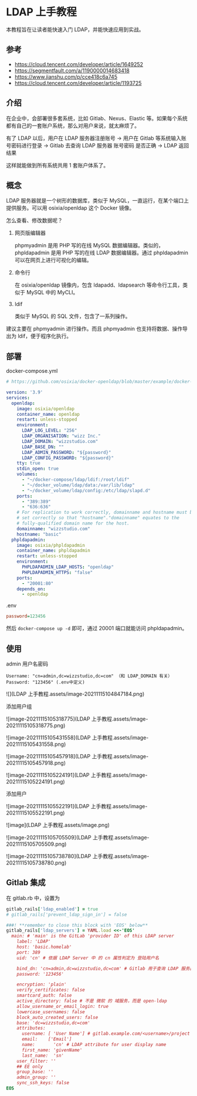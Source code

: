 # LDAP 上手教程

本教程旨在让读者能快速入门 LDAP，并能快速应用到实战。

## 参考

- <https://cloud.tencent.com/developer/article/1649252>
- <https://segmentfault.com/a/1190000014683418>
- <https://www.jianshu.com/p/cce418c6a745>
- <https://cloud.tencent.com/developer/article/1193725>

## 介绍

在企业中，会部署很多套系统，比如 Gitlab、Nexus、Elastic 等。如果每个系统都有自己的一套账户系统，那么对用户来说，就太麻烦了。

有了 LDAP 以后，用户在 LDAP 服务器注册账号 -> 用户在 Gitlab 等系统输入账号密码进行登录 -> Gitlab 去查询 LDAP 服务器 账号密码 是否正确 -> LDAP 返回结果

这样就能做到所有系统共用 1 套账户体系了。

## 概念

LDAP 服务器就是一个树形的数据库，类似于 MySQL，一直运行，在某个端口上提供服务。可以用 osixia/openldap 这个 Docker 镜像。

怎么查看、修改数据呢？

1. 网页版编辑器

   phpmyadmin 是用 PHP 写的在线 MySQL 数据编辑器。类似的，phpldapadmin 是用 PHP 写的在线 LDAP 数据编辑器。通过 phpldapadmin 可以在网页上进行可视化的编辑。

2. 命令行

   在 osixia/openldap 镜像内，包含 ldapadd、ldapsearch 等命令行工具，类似于 MySQL 中的 MyCLI。

3. ldif

   类似于 MySQL 的 SQL 文件，包含了一系列操作。

建议主要在 phpmyadmin 进行操作。而且 phpmyadmin 也支持将数据、操作导出为 ldif，便于程序化执行。

## 部署

docker-compose.yml

```yaml
# https://github.com/osixia/docker-openldap/blob/master/example/docker-compose.yml

version: '3.9'
services:
  openldap:
    image: osixia/openldap
    container_name: openldap
    restart: unless-stopped
    environment:
      LDAP_LOG_LEVEL: "256"
      LDAP_ORGANISATION: "wizz Inc."
      LDAP_DOMAIN: "wizzstudio.com"
      LDAP_BASE_DN: ""
      LDAP_ADMIN_PASSWORD: "${password}"
      LDAP_CONFIG_PASSWORD: "${password}"
    tty: true
    stdin_open: true
    volumes:
      - "~/docker-compose/ldap/ldif:/root/ldif"
      - "~/docker_volume/ldap/data:/var/lib/ldap"
      - "~/docker_volume/ldap/config:/etc/ldap/slapd.d"
    ports:
      - "389:389"
      - "636:636"
    # For replication to work correctly, domainname and hostname must be
    # set correctly so that "hostname"."domainname" equates to the
    # fully-qualified domain name for the host.
    domainname: "wizzstudio.com"
    hostname: "basic"
  phpldapadmin:
    image: osixia/phpldapadmin
    container_name: phpldapadmin
    restart: unless-stopped
    environment:
      PHPLDAPADMIN_LDAP_HOSTS: "openldap"
      PHPLDAPADMIN_HTTPS: "false"
    ports:
      - "20001:80"
    depends_on:
      - openldap
```

.env

```ini
password=123456
```

然后 `docker-compose up -d` 即可，通过 20001 端口就能访问 phpldapadmin。

## 使用

admin 用户名密码

```text
Username: "cn=admin,dc=wizzstudio,dc=com" （和 LDAP_DOMAIN 有关）
Password: "123456" (.env中定义)
```

![](LDAP 上手教程.assets/image-20211115104847184.png)

添加用户组

![image-20211115105318775](LDAP 上手教程.assets/image-20211115105318775.png)

![image-20211115105431558](LDAP 上手教程.assets/image-20211115105431558.png)

![image-20211115105457918](LDAP 上手教程.assets/image-20211115105457918.png)

![image-20211115105224191](LDAP 上手教程.assets/image-20211115105224191.png)

添加用户

![image-20211115105522191](LDAP 上手教程.assets/image-20211115105522191.png)

![image](LDAP 上手教程.assets/image.png)

![image-20211115105705509](LDAP 上手教程.assets/image-20211115105705509.png)

![image-20211115105738780](LDAP 上手教程.assets/image-20211115105738780.png)

## Gitlab 集成

在 gitlab.rb 中，设置为

```ruby
gitlab_rails['ldap_enabled'] = true
# gitlab_rails['prevent_ldap_sign_in'] = false

###! **remember to close this block with 'EOS' below**
gitlab_rails['ldap_servers'] = YAML.load <<-'EOS'
  main: # 'main' is the GitLab 'provider ID' of this LDAP server
    label: 'LDAP'
    host: 'basic.homelab'
    port: 389
    uid: 'cn' # 依据 LDAP Server 中 的 cn 属性判定为 登陆用户名

    bind_dn: 'cn=admin,dc=wizzstudio,dc=com' # Gitlab 用于查询 LDAP 服务器的账号
    password: '123456'

    encryption: 'plain'
    verify_certificates: false
    smartcard_auth: false
    active_directory: false # 不是 微软 的 域服务，而是 open-ldap
    allow_username_or_email_login: true
    lowercase_usernames: false
    block_auto_created_users: false
    base: 'dc=wizzstudio,dc=com'
    attributes:
      username: [ 'User Name'] # gitlab.example.com/<username>/project
      email:    ['Email']
      name:       'cn' # LDAP attribute for user display name
      first_name: 'givenName'
      last_name:  'sn'
    user_filter: ''
    ## EE only
    group_base: ''
    admin_group: ''
    sync_ssh_keys: false
EOS
```
